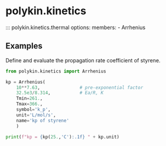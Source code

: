 # polykin.kinetics

::: polykin.kinetics.thermal
    options:
        members:
            - Arrhenius

## Examples

Define and evaluate the propagation rate coefficient of styrene.

```python exec="on" source="material-block"
from polykin.kinetics import Arrhenius

kp = Arrhenius(
    10**7.63,               # pre-exponential factor
    32.5e3/8.314,           # Ea/R, K
    Tmin=261.,
    Tmax=366.,
    symbol='k_p',
    unit='L/mol/s',
    name='kp of styrene'
    )

print(f"kp = {kp(25.,'C'):.1f} " + kp.unit)
```
